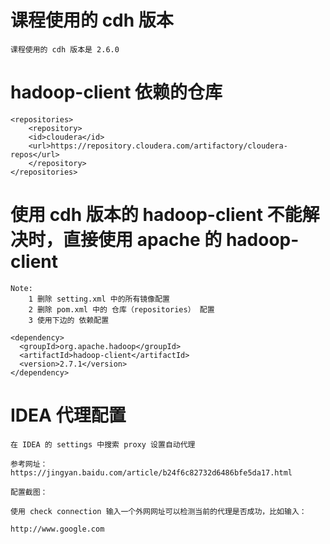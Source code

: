 # 课程使用的 cdh 版本

    课程使用的 cdh 版本是 2.6.0

# hadoop-client 依赖的仓库

    <repositories>
        <repository>
        <id>cloudera</id>
        <url>https://repository.cloudera.com/artifactory/cloudera-repos</url>
        </repository>
    </repositories>


# 使用 cdh 版本的 hadoop-client 不能解决时，直接使用 apache 的 hadoop-client

    Note: 
        1 删除 setting.xml 中的所有镜像配置
        2 删除 pom.xml 中的 仓库（repositories） 配置
        3 使用下边的 依赖配置
    
    <dependency>
      <groupId>org.apache.hadoop</groupId>
      <artifactId>hadoop-client</artifactId>
      <version>2.7.1</version>
    </dependency>


# IDEA 代理配置

    在 IDEA 的 settings 中搜索 proxy 设置自动代理
    
    参考网址：
    https://jingyan.baidu.com/article/b24f6c82732d6486bfe5da17.html
    
    配置截图：

    使用 check connection 输入一个外网网址可以检测当前的代理是否成功，比如输入：
    
    http://www.google.com
